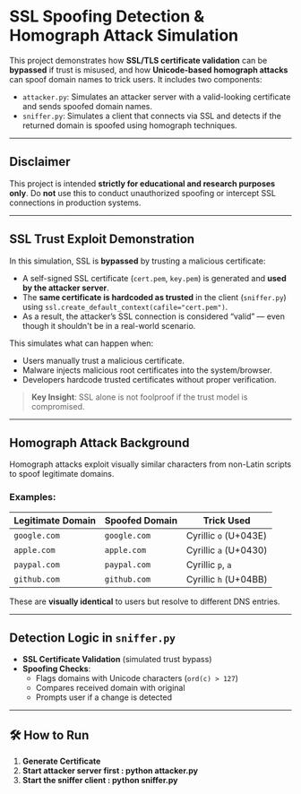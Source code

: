 # SSL Spoofing Detection & Homograph Attack Simulation

This project demonstrates how **SSL/TLS certificate validation** can be **bypassed** if trust is misused, and how **Unicode-based homograph attacks** can spoof domain names to trick users. It includes two components:

- `attacker.py`: Simulates an attacker server with a valid-looking certificate and sends spoofed domain names.
- `sniffer.py`: Simulates a client that connects via SSL and detects if the returned domain is spoofed using homograph techniques.

---

## Disclaimer

This project is intended **strictly for educational and research purposes only**. Do **not** use this to conduct unauthorized spoofing or intercept SSL connections in production systems.

---

## SSL Trust Exploit Demonstration

In this simulation, SSL is **bypassed** by trusting a malicious certificate:

- A self-signed SSL certificate (`cert.pem`, `key.pem`) is generated and **used by the attacker server**.
- The **same certificate is hardcoded as trusted** in the client (`sniffer.py`) using `ssl.create_default_context(cafile="cert.pem")`.
- As a result, the attacker’s SSL connection is considered “valid” — even though it shouldn't be in a real-world scenario.

This simulates what can happen when:

- Users manually trust a malicious certificate.
- Malware injects malicious root certificates into the system/browser.
- Developers hardcode trusted certificates without proper verification.

> **Key Insight**: SSL alone is not foolproof if the trust model is compromised.

---

##  Homograph Attack Background

Homograph attacks exploit visually similar characters from non-Latin scripts to spoof legitimate domains.

### Examples:

| Legitimate Domain | Spoofed Domain          | Trick Used                         |
|-------------------|-------------------------|------------------------------------|
| `google.com`      | `gоogle.com`            | Cyrillic `о` (U+043E)              |
| `apple.com`       | `аpple.com`             | Cyrillic `а` (U+0430)              |
| `paypal.com`      | `раyраl.com`            | Cyrillic `р`, `а`                  |
| `github.com`      | `gitһub.com`            | Cyrillic `һ` (U+04BB)              |

These are **visually identical** to users but resolve to different DNS entries.

---

##  Detection Logic in `sniffer.py`

- **SSL Certificate Validation** (simulated trust bypass)
- **Spoofing Checks**:
  - Flags domains with Unicode characters (`ord(c) > 127`)
  - Compares received domain with original
  - Prompts user if a change is detected

---

## 🛠 How to Run

1. **Generate Certificate** 
2. **Start attacker server first : python attacker.py**
3. **Start the sniffer client : python sniffer.py**

